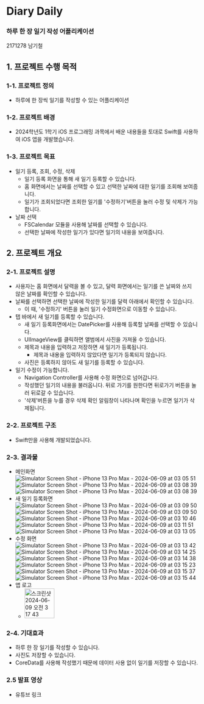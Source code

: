 # Diary Daily
### 하루 한 장 일기 작성 어플리케이션
2171278 남기철

## 1. 프로젝트 수행 목적
### 1-1. 프로젝트 정의
- 하루에 한 장씩 일기를 작성할 수 있는 어플리케이션

### 1-2. 프로젝트 배경
- 2024학년도 1학기 iOS 프로그래밍 과목에서 배운 내용들을 토대로 Swift를 사용하여 iOS 앱을 개발했습니다.

### 1-3. 프로젝트 목표
- 일기 등록, 조회, 수정, 삭제
  - 일기 등록 화면을 통해 새 일기 등록할 수 있습니다.
  - 홈 화면에서는 날짜를 선택할 수 있고 선택한 날짜에 대한 일기를 조회해 보여줍니다.
  - 일기가 조회되었다면 조회한 일기를 '수정하기'버튼을 눌러 수정 및 삭제가 가능합니다.
- 날짜 선택
  - FSCalendar 모듈을 사용해 날짜를 선택할 수 있습니다.
  - 선택한 날짜에 작성한 일기가 있다면 일기의 내용을 보여줍니다.

## 2. 프로젝트 개요
### 2-1. 프로젝트 설명
- 사용자는 홈 화면에서 달력을 볼 수 있고, 달력 화면에서는 일기를 쓴 날짜와 쓰지 않은 날짜를 확인할 수 있습니다.
- 날짜를 선택하면 선택한 날짜에 작성한 일기를 달력 아래에서 확인할 수 있습니다.
  - 이 때, '수정하기' 버튼을 눌러 일기 수정화면으로 이동할 수 있습니다.
- 탭 바에서 새 일기를 등록할 수 있습니다.
  - 새 일기 등록화면에서는 DatePicker를 사용해 등록할 날짜를 선택할 수 있습니다.
  - UIImageView를 클릭하면 앨범에서 사진을 가져올 수 있습니다.
  - 제목과 내용을 입력하고 저장하면 새 일기가 등록됩니다.
    - 제목과 내용을 입력하지 않았다면 일기가 등록되지 않습니다.
  - 사진은 등록하지 않아도 새 일기를 등록할 수 있습니다.
- 일기 수정이 가능합니다.
  - Navigation Controller를 사용해 수정 화면으로 넘어갑니다.
  - 작성했던 일기의 내용을 불러옵니다. 뒤로 가기를 원한다면 뒤로가기 버튼을 눌러 뒤로갈 수 있습니다.
  - '삭제'버튼을 누를 경우 삭제 확인 알림창이 나타나며 확인을 누르면 일기가 삭제됩니다.
 
### 2-2. 프로젝트 구조
- Swift만을 사용해 개발되었습니다.

### 2-3. 결과물
- 메인화면
  ![Simulator Screen Shot - iPhone 13 Pro Max - 2024-06-09 at 03 05 51](https://github.com/GiCheols/DiaryDaily/assets/94215392/e0a110e2-6453-4a7d-9e58-ff03c79a4f29)
  ![Simulator Screen Shot - iPhone 13 Pro Max - 2024-06-09 at 03 08 39](https://github.com/GiCheols/DiaryDaily/assets/94215392/fac87218-b6fa-42f0-93d8-e413b47b4323)
  ![Simulator Screen Shot - iPhone 13 Pro Max - 2024-06-09 at 03 08 39](https://github.com/GiCheols/DiaryDaily/assets/94215392/792ad529-bf5a-429d-8a4a-1bd5a590c3d7)
- 새 일기 등록화면
  ![Simulator Screen Shot - iPhone 13 Pro Max - 2024-06-09 at 03 09 50](https://github.com/GiCheols/DiaryDaily/assets/94215392/8b702c2f-ef65-416e-8c62-3a9772289b18)
  ![Simulator Screen Shot - iPhone 13 Pro Max - 2024-06-09 at 03 09 50](https://github.com/GiCheols/DiaryDaily/assets/94215392/3c71bd7e-6f24-4e79-9925-fe6f031c8d00)
  ![Simulator Screen Shot - iPhone 13 Pro Max - 2024-06-09 at 03 10 46](https://github.com/GiCheols/DiaryDaily/assets/94215392/6016a371-b641-4e50-b75d-e7427245aea6)
  ![Simulator Screen Shot - iPhone 13 Pro Max - 2024-06-09 at 03 11 51](https://github.com/GiCheols/DiaryDaily/assets/94215392/3900e0d0-cee0-4366-af99-49dfe8b3b021)
  ![Simulator Screen Shot - iPhone 13 Pro Max - 2024-06-09 at 03 13 05](https://github.com/GiCheols/DiaryDaily/assets/94215392/c0cc318e-95e0-46b2-8b1e-0baf0ae49cfe)
- 수정 화면
  ![Simulator Screen Shot - iPhone 13 Pro Max - 2024-06-09 at 03 13 42](https://github.com/GiCheols/DiaryDaily/assets/94215392/bb209b51-f44a-429e-8f42-46dd75683b9b)
  ![Simulator Screen Shot - iPhone 13 Pro Max - 2024-06-09 at 03 14 25](https://github.com/GiCheols/DiaryDaily/assets/94215392/60275a69-979f-4add-9cb9-a5a9519e6566)
  ![Simulator Screen Shot - iPhone 13 Pro Max - 2024-06-09 at 03 14 38](https://github.com/GiCheols/DiaryDaily/assets/94215392/c39ee184-119f-4f9f-8fbf-ce6fbc03fc8a)
  ![Simulator Screen Shot - iPhone 13 Pro Max - 2024-06-09 at 03 15 23](https://github.com/GiCheols/DiaryDaily/assets/94215392/5ca7e5f0-fe57-4c33-ac2a-9a1cea274edf)
  ![Simulator Screen Shot - iPhone 13 Pro Max - 2024-06-09 at 03 15 37](https://github.com/GiCheols/DiaryDaily/assets/94215392/45409a6e-9e3f-40fe-8465-881a96697171)
  ![Simulator Screen Shot - iPhone 13 Pro Max - 2024-06-09 at 03 15 44](https://github.com/GiCheols/DiaryDaily/assets/94215392/a420647f-9d5f-403b-ba7e-ae9002464a5d)
- 앱 로고
  - <img width="78" alt="스크린샷 2024-06-09 오전 3 17 43" src="https://github.com/GiCheols/DiaryDaily/assets/94215392/9686ff1d-6603-43fc-a3b0-03fcd679029d">

### 2-4. 기대효과
- 하루 한 장 일기를 작성할 수 있습니다.
- 사진도 저장할 수 있습니다.
- CoreData를 사용해 작성했기 때문에 데이터 사용 없이 일기를 저장할 수 있습니다.

### 2.5 발표 영상
- 유튜브 링크
